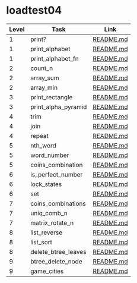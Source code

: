 # loadtest04

| Level | Task                | Link                                                      |
| ----- | ------------------- | --------------------------------------------------------- |
| 1     | print?              | [README.md]()                                             |
| 1     | print_alphabet      | [README.md](../story02/print_alphabet/README.md)          |
| 1     | print_alphabet_fn   | [README.md](../story02/print_alphabet_fn/README.md)       |
| 2     | count_n             | [README.md](./count_n/README.md)                          |
| 2     | array_sum           | [README.md](./../story03/array_sum/README.md)             |
| 2     | array_min           | [README.md](./array_min/README.md)                        |
| 3     | print_rectangle     | [README.md](./../story02/print_rectangle/README.md)       |
| 3     | print_alpha_pyramid | [README.md](./../story02/print_alpha_pyramid/README.md)   |
| 4     | trim                | [README.md](./../story05/trim/README.md)                  |
| 4     | join                | [README.md](./../story05/join/README.md)                  |
| 4     | repeat              | [README.md](./../story05/repeat/README.md)                |
| 5     | nth_word            | [README.md](./nth_word/README.md)                         |
| 5     | word_number         | [README.md](./word_number/README.md)                      |
| 5     | coins_combination   | [README.md](./coins_combination/README.md)                |
| 6     | is_perfect_number   | [README.md](./is_perfect_number/README.md)                |
| 6     | lock_states         | [README.md](../story10/lock_states/README.md)             |
| 6     | set                 | [README.md](./set/README.md)                              |
| 7     | coins_combinations  | [README.md](./coins_combinations/README.md)               |
| 7     | uniq_comb_n         | [README.md](./../story06/uniq_comb_n/README.md)           |
| 7     | matrix_rotate_n     | [README.md](./../story04/slice_matrix_rotate_n/README.md) |
| 8     | list_reverse        | [README.md](./../story11/list_reverse/README.md)          |
| 8     | list_sort           | [README.md](./../story11/list_sort/README.md)             |
| 8     | delete_btree_leaves | [README.md](./../story12/delete_btree_leaves/README.md)   |
| 9     | btree_delete_node   | [README.md](./../story12/btree_delete_node/README.md)     |
| 9     | game_cities         | [README.md](./../story07/game_cities/README.md)           |
